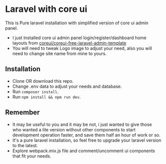 # Laravel with core ui

This is Pure laravel installation with simplified version of core ui admin panel.

- I just Installed core ui admin panel login/register/dashboard home layouts from <a href="https://github.com/coreui/coreui-free-laravel-admin-template/" taget="_blank">coreui/coreui-free-laravel-admin-template</a>
- You will need to tweak Logo image to adjust your need, also you will need to change site name from mine to yours.

## Installation

- Clone OR download this repo.
- Change .env data to adjust your needs and database.
- Run `composer install`.
- Run `npm install && npm run dev`.

## Remember

- It may be useful to you and it may be not, i just wanted to give those who wanted a lite version without other components to start development operation faster, and save them half an hour of work or so.
- It's a pure laravel installation, so feel free to upgrade your laravel version to the latest.
- Explore webpack.mix.js file and comment/uncomment ui components that fit your needs.
